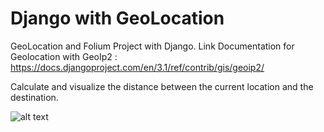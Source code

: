 # Django with GeoLocation
GeoLocation and Folium Project with Django.
Link Documentation for Geolocation with GeoIp2 : https://docs.djangoproject.com/en/3.1/ref/contrib/gis/geoip2/

Calculate and visualize the distance between the current location and the destination.

![alt text](http://blog.pyplane.com/static/assets/img/my_pics/geodjango.png)
